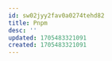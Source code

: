 ```yaml
---
id: sw02jyy2fav0a0274tehd82
title: Pnpm
desc: ''
updated: 1705483321091
created: 1705483321091
---
```

